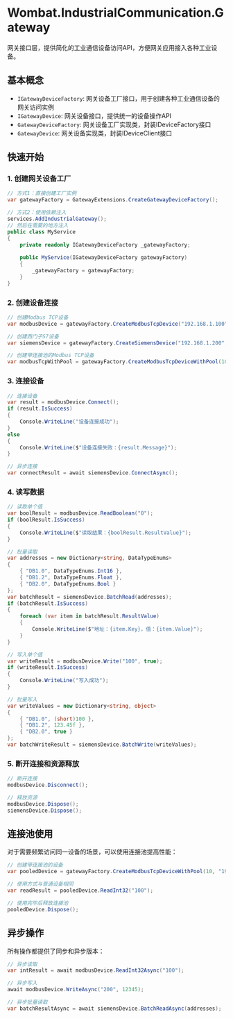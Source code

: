# Wombat.IndustrialCommunication.Gateway

网关接口层，提供简化的工业通信设备访问API，方便网关应用接入各种工业设备。

## 基本概念

- `IGatewayDeviceFactory`: 网关设备工厂接口，用于创建各种工业通信设备的网关访问实例
- `IGatewayDevice`: 网关设备接口，提供统一的设备操作API
- `GatewayDeviceFactory`: 网关设备工厂实现类，封装IDeviceFactory接口
- `GatewayDevice`: 网关设备实现类，封装IDeviceClient接口

## 快速开始

### 1. 创建网关设备工厂

```csharp
// 方式1：直接创建工厂实例
var gatewayFactory = GatewayExtensions.CreateGatewayDeviceFactory();

// 方式2：使用依赖注入
services.AddIndustrialGateway();
// 然后在需要的地方注入
public class MyService
{
    private readonly IGatewayDeviceFactory _gatewayFactory;
    
    public MyService(IGatewayDeviceFactory gatewayFactory)
    {
        _gatewayFactory = gatewayFactory;
    }
}
```

### 2. 创建设备连接

```csharp
// 创建Modbus TCP设备
var modbusDevice = gatewayFactory.CreateModbusTcpDevice("192.168.1.100", 502);

// 创建西门子S7设备
var siemensDevice = gatewayFactory.CreateSiemensDevice("192.168.1.200", 102, SiemensVersion.S7_1200);

// 创建带连接池的Modbus TCP设备
var modbusTcpWithPool = gatewayFactory.CreateModbusTcpDeviceWithPool(10, "192.168.1.100", 502);
```

### 3. 连接设备

```csharp
// 连接设备
var result = modbusDevice.Connect();
if (result.IsSuccess)
{
    Console.WriteLine("设备连接成功");
}
else
{
    Console.WriteLine($"设备连接失败：{result.Message}");
}

// 异步连接
var connectResult = await siemensDevice.ConnectAsync();
```

### 4. 读写数据

```csharp
// 读取单个值
var boolResult = modbusDevice.ReadBoolean("0");
if (boolResult.IsSuccess)
{
    Console.WriteLine($"读取结果：{boolResult.ResultValue}");
}

// 批量读取
var addresses = new Dictionary<string, DataTypeEnums>
{
    { "DB1.0", DataTypeEnums.Int16 },
    { "DB1.2", DataTypeEnums.Float },
    { "DB2.0", DataTypeEnums.Bool }
};
var batchResult = siemensDevice.BatchRead(addresses);
if (batchResult.IsSuccess)
{
    foreach (var item in batchResult.ResultValue)
    {
        Console.WriteLine($"地址：{item.Key}，值：{item.Value}");
    }
}

// 写入单个值
var writeResult = modbusDevice.Write("100", true);
if (writeResult.IsSuccess)
{
    Console.WriteLine("写入成功");
}

// 批量写入
var writeValues = new Dictionary<string, object>
{
    { "DB1.0", (short)100 },
    { "DB1.2", 123.45f },
    { "DB2.0", true }
};
var batchWriteResult = siemensDevice.BatchWrite(writeValues);
```

### 5. 断开连接和资源释放

```csharp
// 断开连接
modbusDevice.Disconnect();

// 释放资源
modbusDevice.Dispose();
siemensDevice.Dispose();
```

## 连接池使用

对于需要频繁访问同一设备的场景，可以使用连接池提高性能：

```csharp
// 创建带连接池的设备
var pooledDevice = gatewayFactory.CreateModbusTcpDeviceWithPool(10, "192.168.1.100", 502);

// 使用方式与普通设备相同
var readResult = pooledDevice.ReadInt32("100");

// 使用完毕后释放连接池
pooledDevice.Dispose();
```

## 异步操作

所有操作都提供了同步和异步版本：

```csharp
// 异步读取
var intResult = await modbusDevice.ReadInt32Async("100");

// 异步写入
await modbusDevice.WriteAsync("200", 12345);

// 异步批量读取
var batchResultAsync = await siemensDevice.BatchReadAsync(addresses);
``` 